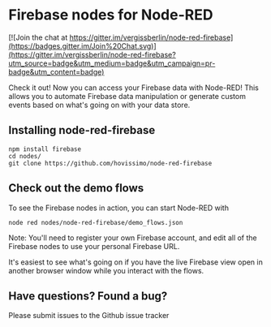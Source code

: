 # Firebase nodes for Node-RED

[![Join the chat at https://gitter.im/vergissberlin/node-red-firebase](https://badges.gitter.im/Join%20Chat.svg)](https://gitter.im/vergissberlin/node-red-firebase?utm_source=badge&utm_medium=badge&utm_campaign=pr-badge&utm_content=badge)

Check it out! Now you can access your Firebase data with Node-RED!
This allows you to automate Firebase data manipulation or generate custom events based on what's going on with your data store.

Installing node-red-firebase
----------------------------

    npm install firebase
    cd nodes/
    git clone https://github.com/hovissimo/node-red-firebase

Check out the demo flows
-----------------------
To see the Firebase nodes in action, you can start Node-RED with

    node red nodes/node-red-firebase/demo_flows.json
    

Note: You'll need to register your own Firebase account, and edit all of the Firebase nodes to use your personal Firebase URL.

It's easiest to see what's going on if you have the live Firebase view open in another browser window while you interact with the flows.

Have questions?  Found a bug?
-----------------------------
Please submit issues to the Github issue tracker
